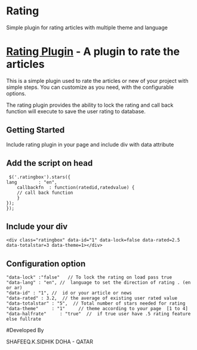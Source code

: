 Rating
======

Simple plugin for rating articles with multiple theme and language

[Rating Plugin](https://github.com/shafeeqq/rating) - A plugin to rate the articles
================================

This is a simple plugin used to rate the articles or new of your project with simple steps. You can customize as you need, with the configurable options.

The rating plugin provides the ability to lock the rating and call back function will execute to save the user rating to database.

## Getting Started

Include rating plugin in your page and include div with data attribute

## Add the script on head

     $('.ratingbox').stars({
	lang		: "en",
		callbackfn	: function(ratedid,ratedvalue) {
		// call back function
		}
	});
	});
	
	
## Include your div  

    <div class="ratingbox" data-id="1" data-lock=false data-rated=2.5 data-totalstar=3 data-theme=1></div>


## Configuration option


    "data-lock" :"false"   // To lock the rating on load pass true
    "data-lang" : "en", //  language to set the direction of rating . (en or ar)
    "data-id" : "1", //  id or your article or news
    "data-rated" : 3.2,  // the average of existing user rated value 
    "data-totalstar" : "5",  // Total number of stars needed for rating
    "data-theme"     : "1"     // theme according to your page  [1 to 4]
    "data-halfrate"     : "true"  //  if true user have .5 rating feature else fullrate

#Developed By

SHAFEEQ.K.SIDHIK
DOHA - QATAR
